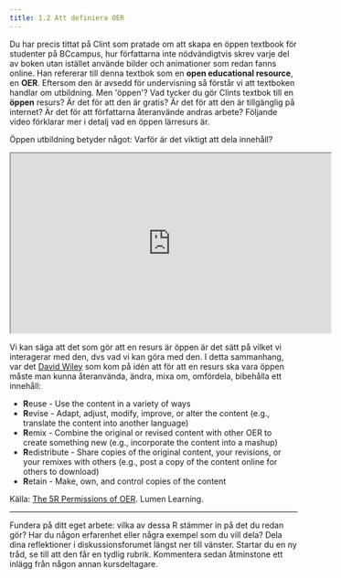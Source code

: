 ```yaml
---
title: 1.2 Att definiera OER
---
```



Du har precis tittat på Clint som pratade om att skapa en öppen textbook för studenter på BCcampus, hur författarna inte nödvändigtvis skrev varje del av boken utan istället använde bilder och animationer som redan fanns online. Han refererar till denna textbok som en **open educational resource**, en **OER**. Eftersom den är avsedd för undervisning så förstår vi att textboken handlar om utbildning. Men 'öppen'? Vad tycker du gör Clints textbok till en **öppen** resurs? Är det för att den är gratis? Är det för att den är tillgänglig på internet? Är det för att författarna återanvände andras arbete? Följande video förklarar mer i detalj vad en öppen lärresurs är.

Öppen utbildning betyder något: Varför är det viktigt att dela innehåll?  

<iframe height="315" src="https://www.youtube.com/embed/dTNnxPcY49Q" width="560"></iframe>

Vi kan säga att det som gör att en resurs är öppen är det sätt på vilket vi interagerar med den, dvs vad vi kan göra med den. I detta sammanhang, var det [David Wiley][1] som kom på idén att för att en resurs ska vara öppen måste man kunna återanvända, ändra, mixa om, omfördela, bibehålla ett innehåll:

 - **R**euse - Use the content in a variety of ways
 - **R**evise - Adapt, adjust, modify, improve, or alter the content (e.g.,
   translate the content into another language)
 - **R**emix - Combine the original or revised content with other OER to
   create something new (e.g., incorporate the content into a mashup)
 - **R**edistribute - Share copies of the original content, your revisions,
   or your remixes with others (e.g., post a copy of the content online
   for others to download)
 - **R**etain - Make, own, and control copies of the content

Källa: [The 5R Permissions of OER][2]. Lumen Learning. 

----------


Fundera på ditt eget arbete: vilka av dessa R stämmer in på det du redan gör? Har du någon erfarenhet eller några exempel som du vill dela? Dela dina reflektioner i diskussionsforumet längst ner till vänster. Startar du en ny tråd, se till att den får en tydlig rubrik. Kommentera sedan åtminstone ett inlägg från någon annan kursdeltagare. 


  [1]: https://twitter.com/opencontent
  [2]: http://lumenlearning.com/about-oer/
